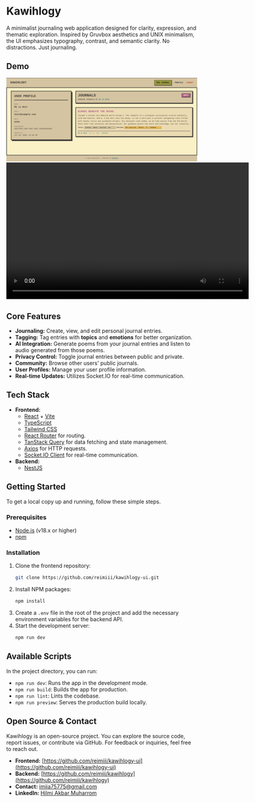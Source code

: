# Kawihlogy

A minimalist journaling web application designed for clarity, expression, and thematic exploration. Inspired by Gruvbox aesthetics and UNIX minimalism, the UI emphasizes typography, contrast, and semantic clarity. No distractions. Just journaling.

## Demo
[![Watch the Demo](./t.png)](./f.mp4)
<video width="640" height="360" controls>
  <source src="./f.mp4" type="video/mp4">
</video>

## Core Features

- **Journaling:** Create, view, and edit personal journal entries.
- **Tagging:** Tag entries with **topics** and **emotions** for better organization.
- **AI Integration:** Generate poems from your journal entries and listen to audio generated from those poems.
- **Privacy Control:** Toggle journal entries between public and private.
- **Community:** Browse other users' public journals.
- **User Profiles:** Manage your user profile information.
- **Real-time Updates:** Utilizes Socket.IO for real-time communication.

## Tech Stack

- **Frontend:**
  - [React](https://react.dev/) + [Vite](https://vitejs.dev/)
  - [TypeScript](https://www.typescriptlang.org/)
  - [Tailwind CSS](https://tailwindcss.com/)
  - [React Router](https://reactrouter.com/) for routing.
  - [TanStack Query](https://tanstack.com/query/latest) for data fetching and state management.
  - [Axios](https://axios-http.com/) for HTTP requests.
  - [Socket.IO Client](https://socket.io/docs/v4/client-api/) for real-time communication.
- **Backend:**
  - [NestJS](https://nestjs.com/)

## Getting Started

To get a local copy up and running, follow these simple steps.

### Prerequisites

- [Node.js](https://nodejs.org/en/) (v18.x or higher)
- [npm](https://www.npmjs.com/)

### Installation

1. Clone the frontend repository:
   ```sh
   git clone https://github.com/reimiii/kawihlogy-ui.git
   ```
2. Install NPM packages:
   ```sh
   npm install
   ```
3. Create a `.env` file in the root of the project and add the necessary environment variables for the backend API.
4. Start the development server:
   ```sh
   npm run dev
   ```

## Available Scripts

In the project directory, you can run:

- `npm run dev`: Runs the app in the development mode.
- `npm run build`: Builds the app for production.
- `npm run lint`: Lints the codebase.
- `npm run preview`: Serves the production build locally.

## Open Source & Contact

Kawihlogy is an open-source project. You can explore the source code, report issues, or contribute via GitHub. For feedback or inquiries, feel free to reach out.

- **Frontend:** [https://github.com/reimiii/kawihlogy-ui](https://github.com/reimiii/kawihlogy-ui)
- **Backend:** [https://github.com/reimiii/kawihlogy](https://github.com/reimiii/kawihlogy)
- **Contact:** [imiia75775@gmail.com](mailto:imiia75775@gmai.com)
- **LinkedIn:** [Hilmi Akbar Muharrom](https://www.linkedin.com/in/hilmi-akbar-muharrom/)
